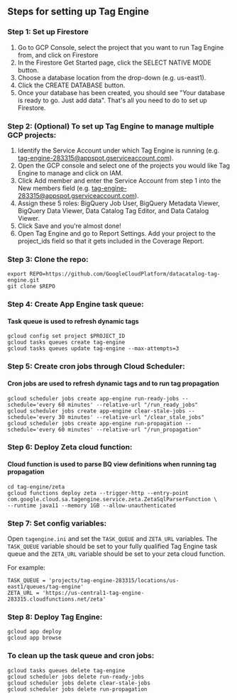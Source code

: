 ## Steps for setting up Tag Engine

### Step 1: Set up Firestore
1. Go to GCP Console, select the project that you want to run Tag Engine from, and click on Firestore
2. In the Firestore Get Started page, click the SELECT NATIVE MODE button. 
3. Choose a database location from the drop-down (e.g. us-east1).
4. Click the CREATE DATABASE button. 
5. Once your database has been created, you should see "Your database is ready to go. Just add data". That's all you need to do to set up Firestore.  

### Step 2: (Optional) To set up Tag Engine to manage multiple GCP projects:
1. Identify the Service Account under which Tag Engine is running (e.g. tag-engine-283315@appspot.gserviceaccount.com). 
2. Open the GCP console and select one of the projects you would like Tag Engine to manage and click on IAM. 
3. Click Add member and enter the Service Account from step 1 into the New members field (e.g. tag-engine-283315@appspot.gserviceaccount.com). 
4. Assign these 5 roles: BigQuery Job User, BigQuery Metadata Viewer, BigQuery Data Viewer, Data Catalog Tag Editor, and Data Catalog Viewer. 
5. Click Save and you're almost done! 
6. Open Tag Engine and go to Report Settings. Add your project to the project_ids field so that it gets included in the Coverage Report. 

### Step 3: Clone the repo:
```
export REPO=https://github.com/GoogleCloudPlatform/datacatalog-tag-engine.git
git clone $REPO
```

### Step 4: Create App Engine task queue:
#### Task queue is used to refresh dynamic tags
```
gcloud config set project $PROJECT_ID
gcloud tasks queues create tag-engine
gcloud tasks queues update tag-engine --max-attempts=3
```

### Step 5: Create cron jobs through Cloud Scheduler: 
#### Cron jobs are used to refresh dynamic tags and to run tag propagation
```
gcloud scheduler jobs create app-engine run-ready-jobs --schedule='every 60 minutes' --relative-url "/run_ready_jobs"
gcloud scheduler jobs create app-engine clear-stale-jobs --schedule='every 30 minutes' --relative-url "/clear_stale_jobs"
gcloud scheduler jobs create app-engine run-propagation --schedule='every 60 minutes' --relative-url "/run_propagation"
```

### Step 6: Deploy Zeta cloud function:
#### Cloud function is used to parse BQ view definitions when running tag propagation 
```
cd tag-engine/zeta
gcloud functions deploy zeta --trigger-http --entry-point com.google.cloud.sa.tagengine.service.zeta.ZetaSqlParserFunction \
--runtime java11 --memory 1GB --allow-unauthenticated
```

### Step 7: Set config variables:

Open `tagengine.ini` and set the `TASK_QUEUE` and `ZETA_URL` variables. The `TASK_QUEUE` variable should be set to your fully qualified Tag Engine task queue and the `ZETA_URL` variable should be set to your zeta cloud function. 

For example:
```
TASK_QUEUE = 'projects/tag-engine-283315/locations/us-east1/queues/tag-engine'
ZETA_URL = 'https://us-central1-tag-engine-283315.cloudfunctions.net/zeta'
```

### Step 8: Deploy Tag Engine:
```
gcloud app deploy
gcloud app browse
```

### To clean up the task queue and cron jobs:
```
gcloud tasks queues delete tag-engine
gcloud scheduler jobs delete run-ready-jobs
gcloud scheduler jobs delete clear-stale-jobs
gcloud scheduler jobs delete run-propagation
```
 